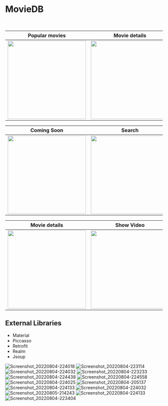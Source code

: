 # MovieDB


<br>

| Popular movies | Movie details | Show Video |
|--|--|--|
| <img src="https://user-images.githubusercontent.com/99007231/184023900-dac6999d-6208-4500-90b3-f7dc88a7f063.png" width=250px> | <img src="https://user-images.githubusercontent.com/99007231/184022622-e68b5be4-7ce0-43ea-a2c1-7bbd2075ae21.png" width=250px> | <img src="https://user-images.githubusercontent.com/99007231/184022771-87c2a7f2-4d38-44a5-91f0-8c3b67d85441.png" width=250px> |

| Coming Soon  | Search | Search |
|--|--|--|
| <img src="https://user-images.githubusercontent.com/99007231/184024461-5392aaf5-9372-4641-8dc8-ee12e1ce4325.png" width=250px> | <img src="https://user-images.githubusercontent.com/99007231/184022794-27373295-8892-46fd-9717-550e76a905c0.png" width=250px> | <img src="https://user-images.githubusercontent.com/99007231/184022827-bce8eecd-f4ff-4626-a93c-d59c823a12d3.png" width=250px> |

| Movie details  | Show Video | Show Video |
|--|--|--|
| <img src="https://user-images.githubusercontent.com/99007231/184024504-da1c58b4-d8c7-4f69-a314-34621e1dd028.png" width=250px> | <img src="https://user-images.githubusercontent.com/99007231/184028047-cd3908c9-22b0-40b9-9dd3-aa4ffc53fa90.png" width=250px> | <img src="https://user-images.githubusercontent.com/99007231/184024486-4cc2fb1f-3ecd-4f72-8e80-2e19d8f3dc73.png" width=250px> | 




 
 ## External Libraries
 - Material
 - Piccasso
 - Retrofit
 - Realm
 - Jsoup





![Screenshot_20220804-224018](https://user-images.githubusercontent.com/99007231/184022523-2ebe4859-8a38-4a79-9c8b-f9ae617b2f0e.png)
![Screenshot_20220804-223114]()
![Screenshot_20220804-224032](https://user-images.githubusercontent.com/99007231/184022718-26f8d603-6ed2-466c-9e0e-1b7d036d1d32.png)
![Screenshot_20220804-223233]()
![Screenshot_20220804-224438]()
![Screenshot_20220804-224558]()
![Screenshot_20220804-224025]()
![Screenshot_20220804-205137](https://user-images.githubusercontent.com/99007231/184023991-cbd85406-ea95-4bad-b631-b1f186720323.png)
![Screenshot_20220804-224133](https://user-images.githubusercontent.com/99007231/184024013-60fe55d9-3fcd-410e-b9de-809cd4fa1cbb.png)
![Screenshot_20220804-224032](https://user-images.githubusercontent.com/99007231/184024056-41b245ba-eeae-4bf5-954f-ae3cb060dc1e.png)
![Screenshot_20220805-214243]()
![Screenshot_20220804-224133]()
![Screenshot_20220804-223404]()

